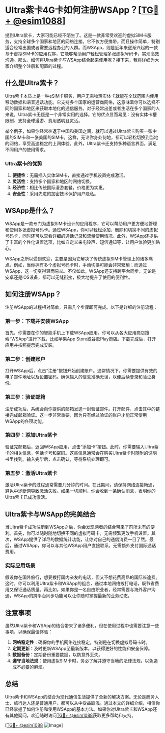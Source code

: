 # Ultra紫卡4G卡如何注册WSApp？[[TG💪+ @esim1088](https://t.me/s/esim1088)]

提到Ultra紫卡，大家可能已经不陌生了。这是一款非常受欢迎的虚拟SIM卡服务，支持全球多个国家和地区的网络连接。它不仅方便携带，而且操作简单，特别适合经常出国或者需要远程办公的人群。而WSApp，则是近年来逐渐兴起的一款基于虚拟SIM卡的应用程序，它能够帮助用户轻松管理多张虚拟号码卡，实现高效沟通。那么，如何将Ultra紫卡与WSApp结合起来使用呢？接下来，我将详细为大家介绍整个注册和配置的过程。

## 什么是Ultra紫卡？

Ultra紫卡本质上是一种eSIM卡服务，用户无需物理实体卡就能在全球范围内使用移动数据和语音通话功能。它支持多个国家的运营商网络，这意味着你可以选择不同的国家和地区来获取本地化的通信服务。对于经常出差或者生活在多个国家的人来说，Ultra紫卡无疑是一个非常实用的选择。它的优点显而易见：没有实体卡槽限制、支持全球漫游、费用透明且灵活。

举个例子，如果你经常往返于中国和美国之间，就可以通过Ultra紫卡购买一张中国的SIM卡和一张美国的SIM卡。这样，无论你身处何地，都可以轻松切换到当地的网络，享受高速稳定的上网体验。此外，Ultra紫卡还支持多种语言界面，满足不同用户的使用需求。

### Ultra紫卡的优势

1. **便捷性**：无需插入实体SIM卡，直接通过手机设置完成激活。
2. **灵活性**：支持多个国家和地区的网络切换。
3. **经济性**：相比传统国际漫游套餐，价格更为实惠。
4. **安全性**：采用先进的加密技术保护用户隐私。

## WSApp是什么？

WSApp是一款专门为虚拟SIM卡设计的应用程序，它可以帮助用户更方便地管理和使用多张虚拟号码卡。通过WSApp，你可以轻松添加、删除和切换不同的虚拟号码卡，同时还可以查看详细的通话记录和流量使用情况。此外，WSApp还提供了丰富的个性化设置选项，比如自定义来电铃声、短信通知等，让用户体验更加贴心。

WSApp之所以受到欢迎，主要是因为它解决了传统虚拟SIM卡管理上的诸多痛点。例如，当你拥有多个虚拟号码卡时，手动切换可能会非常繁琐；而通过WSApp，这一切变得轻而易举。不仅如此，WSApp还支持跨平台同步，无论是安卓还是iOS设备，都可以无缝衔接，极大地提升了使用的便利性。

## 如何注册WSApp？

注册WSApp的过程相对简单，只需几个步骤即可完成。以下是详细的注册流程：

### 第一步：下载并安装WSApp

首先，你需要在你的智能手机上下载WSApp应用。你可以从各大应用商店搜索“WSApp”进行下载，比如苹果App Store或谷歌Play商店。下载完成后，打开应用并按照提示完成安装。

### 第二步：创建账户

打开WSApp后，点击“注册”按钮开始创建账户。通常情况下，你需要提供有效的电子邮件地址以及设置密码。确保输入的信息准确无误，以便后续登录和验证身份。

### 第三步：验证邮箱

注册成功后，系统会向你提供的邮箱发送一封验证邮件。打开邮件，点击其中的链接完成邮箱验证。这一步非常重要，因为只有经过验证的账户才能正常使用WSApp的各项功能。

### 第四步：添加Ultra紫卡

验证完邮箱后，返回WSApp应用，点击“添加卡”按钮。此时，你需要输入Ultra紫卡的相关信息，包括卡号和密码。这些信息通常会在购买Ultra紫卡时随附的说明书里找到。输入完毕后，点击确认，等待系统处理即可。

### 第五步：激活Ultra紫卡

激活Ultra紫卡的过程通常需要几分钟的时间。在此期间，请保持网络连接畅通，避免中途断网导致激活失败。如果一切顺利，你会收到一条确认消息，表明你的Ultra紫卡已成功激活。

## Ultra紫卡与WSApp的完美结合

当Ultra紫卡成功注册到WSApp之后，你会发现两者的结合带来了前所未有的便利。首先，你可以随时随地切换不同的虚拟号码卡，无需频繁更改手机设置。其次，WSApp提供了详尽的数据统计功能，让你对自己的通信消费一目了然。最后，通过WSApp，你可以与其他WSApp用户直接联系，无需额外支付国际通话费用。

### 实际应用场景

假设你在国外旅行，想要拨打国内亲友的电话，但又不想花费高昂的国际长途费。这时，你可以利用Ultra紫卡和WSApp的组合，通过本地网络拨打电话，既节省费用又保证通话质量。再比如，如果你是一名自由职业者，经常需要与海外客户沟通，WSApp的跨平台同步功能可以让你随时掌握最新的业务动态。

## 注意事项

虽然Ultra紫卡和WSApp的结合带来了诸多便利，但在使用过程中也需要注意一些事项，以确保最佳体验：

1. **网络稳定性**：确保你的手机网络连接稳定，特别是在切换虚拟号码卡时。
2. **定期更新**：及时更新WSApp至最新版本，以获得更好的性能和安全保障。
3. **数据备份**：定期备份重要数据，以防意外丢失。
4. **遵守当地法规**：使用虚拟SIM卡时，务必了解并遵守当地的法律法规，以免造成不必要的麻烦。

## 总结

Ultra紫卡和WSApp的结合为现代通信生活提供了全新的解决方案。无论是商务人士、旅行达人还是普通用户，都可以从中受益匪浅。通过本文的详细介绍，相信你已经掌握了如何注册和使用WSApp的基本方法。如果你对Ultra紫卡和WSApp还有其他疑问，欢迎随时访问[TG💪+ @esim1088](https://t.me/s/esim1088)获取更多帮助和支持。

[[TG💪+ @esim1088](https://t.me/s/esim1088) ![Image](https://i.postimg.cc/4NQfJmqS/Snipaste-2025-05-13-00-14-12.png)]